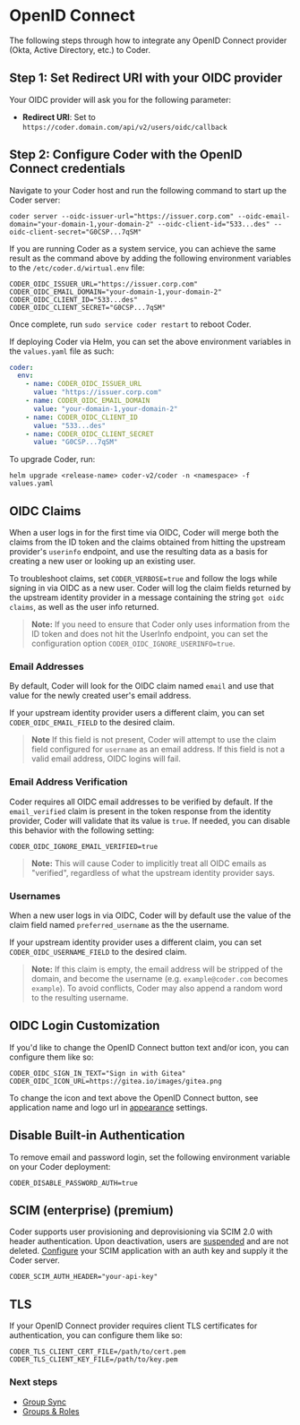 # OpenID Connect

The following steps through how to integrate any OpenID Connect provider (Okta,
Active Directory, etc.) to Coder.

## Step 1: Set Redirect URI with your OIDC provider

Your OIDC provider will ask you for the following parameter:

- **Redirect URI**: Set to `https://coder.domain.com/api/v2/users/oidc/callback`

## Step 2: Configure Coder with the OpenID Connect credentials

Navigate to your Coder host and run the following command to start up the Coder
server:

```shell
coder server --oidc-issuer-url="https://issuer.corp.com" --oidc-email-domain="your-domain-1,your-domain-2" --oidc-client-id="533...des" --oidc-client-secret="G0CSP...7qSM"
```

If you are running Coder as a system service, you can achieve the same result as
the command above by adding the following environment variables to the
`/etc/coder.d/wirtual.env` file:

```env
CODER_OIDC_ISSUER_URL="https://issuer.corp.com"
CODER_OIDC_EMAIL_DOMAIN="your-domain-1,your-domain-2"
CODER_OIDC_CLIENT_ID="533...des"
CODER_OIDC_CLIENT_SECRET="G0CSP...7qSM"
```

Once complete, run `sudo service coder restart` to reboot Coder.

If deploying Coder via Helm, you can set the above environment variables in the
`values.yaml` file as such:

```yaml
coder:
  env:
    - name: CODER_OIDC_ISSUER_URL
      value: "https://issuer.corp.com"
    - name: CODER_OIDC_EMAIL_DOMAIN
      value: "your-domain-1,your-domain-2"
    - name: CODER_OIDC_CLIENT_ID
      value: "533...des"
    - name: CODER_OIDC_CLIENT_SECRET
      value: "G0CSP...7qSM"
```

To upgrade Coder, run:

```shell
helm upgrade <release-name> coder-v2/coder -n <namespace> -f values.yaml
```

## OIDC Claims

When a user logs in for the first time via OIDC, Coder will merge both the
claims from the ID token and the claims obtained from hitting the upstream
provider's `userinfo` endpoint, and use the resulting data as a basis for
creating a new user or looking up an existing user.

To troubleshoot claims, set `CODER_VERBOSE=true` and follow the logs while
signing in via OIDC as a new user. Coder will log the claim fields returned by
the upstream identity provider in a message containing the string
`got oidc claims`, as well as the user info returned.

> **Note:** If you need to ensure that Coder only uses information from the ID
> token and does not hit the UserInfo endpoint, you can set the configuration
> option `CODER_OIDC_IGNORE_USERINFO=true`.

### Email Addresses

By default, Coder will look for the OIDC claim named `email` and use that value
for the newly created user's email address.

If your upstream identity provider users a different claim, you can set
`CODER_OIDC_EMAIL_FIELD` to the desired claim.

> **Note** If this field is not present, Coder will attempt to use the claim
> field configured for `username` as an email address. If this field is not a
> valid email address, OIDC logins will fail.

### Email Address Verification

Coder requires all OIDC email addresses to be verified by default. If the
`email_verified` claim is present in the token response from the identity
provider, Coder will validate that its value is `true`. If needed, you can
disable this behavior with the following setting:

```env
CODER_OIDC_IGNORE_EMAIL_VERIFIED=true
```

> **Note:** This will cause Coder to implicitly treat all OIDC emails as
> "verified", regardless of what the upstream identity provider says.

### Usernames

When a new user logs in via OIDC, Coder will by default use the value of the
claim field named `preferred_username` as the the username.

If your upstream identity provider uses a different claim, you can set
`CODER_OIDC_USERNAME_FIELD` to the desired claim.

> **Note:** If this claim is empty, the email address will be stripped of the
> domain, and become the username (e.g. `example@coder.com` becomes `example`).
> To avoid conflicts, Coder may also append a random word to the resulting
> username.

## OIDC Login Customization

If you'd like to change the OpenID Connect button text and/or icon, you can
configure them like so:

```env
CODER_OIDC_SIGN_IN_TEXT="Sign in with Gitea"
CODER_OIDC_ICON_URL=https://gitea.io/images/gitea.png
```

To change the icon and text above the OpenID Connect button, see application
name and logo url in [appearance](../setup/appearance.md) settings.

## Disable Built-in Authentication

To remove email and password login, set the following environment variable on
your Coder deployment:

```env
CODER_DISABLE_PASSWORD_AUTH=true
```

## SCIM (enterprise) (premium)

Coder supports user provisioning and deprovisioning via SCIM 2.0 with header
authentication. Upon deactivation, users are
[suspended](./index.md#suspend-a-user) and are not deleted.
[Configure](../setup/index.md) your SCIM application with an auth key and supply
it the Coder server.

```env
CODER_SCIM_AUTH_HEADER="your-api-key"
```

## TLS

If your OpenID Connect provider requires client TLS certificates for
authentication, you can configure them like so:

```env
CODER_TLS_CLIENT_CERT_FILE=/path/to/cert.pem
CODER_TLS_CLIENT_KEY_FILE=/path/to/key.pem
```

### Next steps

- [Group Sync](./idp-sync.md)
- [Groups & Roles](./groups-roles.md)
